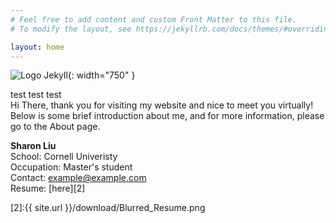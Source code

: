 ```yaml
---
# Feel free to add content and custom Front Matter to this file.
# To modify the layout, see https://jekyllrb.com/docs/themes/#overriding-theme-defaults

layout: home
---
```


![Logo Jekyll]({{site.url}}/download/hp_images.jpg ){: width="750" }  

test test test  
Hi There, thank you for visiting my website and nice to meet you virtually! Below is some brief introduction about me, and for more information, please go to the About page.


**Sharon Liu**  
School: Cornell Univeristy  
Occupation: Master's student  
Contact: example@example.com  
Resume: [here][2]  

[2]:{{ site.url }}/download/Blurred_Resume.png


